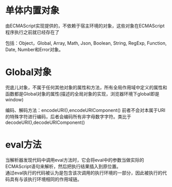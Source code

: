 # 单体内置对象 

由ECMAScript实现提供的，不依赖于宿主环境的对象，这些对象在ECMAScript程序执行之前就已经存在了  

包括：Object，Global, Array, Math, Json, Boolean, String, RegExp, Function, Date, Number和Error对象。  

# Global对象  

兜底儿对象，不属于任何其他对象的属性和方法，所有全局作用域中定义的属性和函数都是Global对象的属性(描述的全局对象的实现，浏览器环境下global即是window)  

编码、解码方法：encodeURI(),encodeURIComponent() 前者不会对本属于URI的特殊字符进行编码，后者会编码所有非字母数字字符。类比于decodeURI(),decodeURIComponent()  

# eval方法

当解析器发现代码中调用eval方法时，它会将eval中的参数当做实际的ECMAScript语句来解析，然后把执行结果插入到原位置。  
通过eval执行的代码被认为是包含该次调用的执行环境的一部分，因此被执行的代码具有与该执行环境相同的作用域链。  
